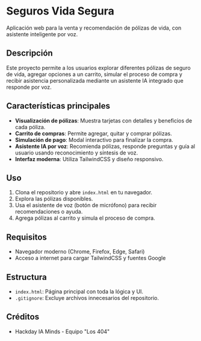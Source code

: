 # Seguros Vida Segura

Aplicación web para la venta y recomendación de pólizas de vida, con asistente inteligente por voz.

## Descripción

Este proyecto permite a los usuarios explorar diferentes pólizas de seguro de vida, agregar opciones a un carrito, simular el proceso de compra y recibir asistencia personalizada mediante un asistente IA integrado que responde por voz.

## Características principales

- **Visualización de pólizas**: Muestra tarjetas con detalles y beneficios de cada póliza.
- **Carrito de compras**: Permite agregar, quitar y comprar pólizas.
- **Simulación de pago**: Modal interactivo para finalizar la compra.
- **Asistente IA por voz**: Recomienda pólizas, responde preguntas y guía al usuario usando reconocimiento y síntesis de voz.
- **Interfaz moderna**: Utiliza TailwindCSS y diseño responsivo.

## Uso

1. Clona el repositorio y abre `index.html` en tu navegador.
2. Explora las pólizas disponibles.
3. Usa el asistente de voz (botón de micrófono) para recibir recomendaciones o ayuda.
4. Agrega pólizas al carrito y simula el proceso de compra.

## Requisitos

- Navegador moderno (Chrome, Firefox, Edge, Safari)
- Acceso a internet para cargar TailwindCSS y fuentes Google

## Estructura

- `index.html`: Página principal con toda la lógica y UI.
- `.gitignore`: Excluye archivos innecesarios del repositorio.

## Créditos

- Hackday IA Minds - Equipo "Los 404"
